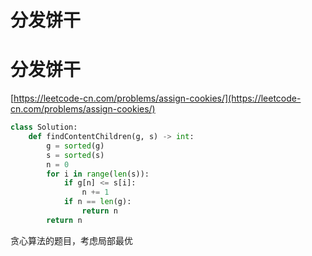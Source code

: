 # 分发饼干



# 分发饼干

[https://leetcode-cn.com/problems/assign-cookies/](https://leetcode-cn.com/problems/assign-cookies/)



```python
class Solution:
    def findContentChildren(g, s) -> int:
        g = sorted(g)
        s = sorted(s)
        n = 0
        for i in range(len(s)):
            if g[n] <= s[i]:
                n += 1
            if n == len(g):
                return n
        return n
```

贪心算法的题目，考虑局部最优
